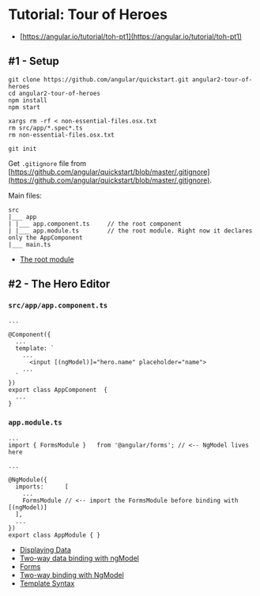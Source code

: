 # Tutorial: Tour of Heroes

- [https://angular.io/tutorial/toh-pt1](https://angular.io/tutorial/toh-pt1)

## #1 - Setup

```
git clone https://github.com/angular/quickstart.git angular2-tour-of-heroes
cd angular2-tour-of-heroes
npm install
npm start

xargs rm -rf < non-essential-files.osx.txt
rm src/app/*.spec*.ts
rm non-essential-files.osx.txt

git init
```

Get `.gitignore` file from [https://github.com/angular/quickstart/blob/master/.gitignore](https://github.com/angular/quickstart/blob/master/.gitignore).

Main files:

```
src
|___ app
| |___ app.component.ts		// the root component
| |___ app.module.ts		// the root module. Right now it declares only the AppComponent
|___ main.ts
```

- [The root module](https://angular.io/guide/bootstrapping)


## #2 - The Hero Editor


### `src/app/app.component.ts`

```
...

@Component({
  ...
  template: `
    ...
      <input [(ngModel)]="hero.name" placeholder="name">
    ...
  `
})
export class AppComponent  {
  ...
}
```

### `app.module.ts`

```
...
import { FormsModule }   from '@angular/forms'; // <-- NgModel lives here

...

@NgModule({
  imports:      [
    ...
    FormsModule // <-- import the FormsModule before binding with [(ngModel)]
  ],
  ...
})
export class AppModule { }

```

- [Displaying Data](https://angular.io/guide/displaying-data)
- [Two-way data binding with ngModel](https://angular.io/guide/forms#ngModel)
- [Forms](https://angular.io/guide/forms)
- [Two-way binding with NgModel](https://angular.io/guide/template-syntax#ngModel)
- [Template Syntax](https://angular.io/guide/template-syntax)